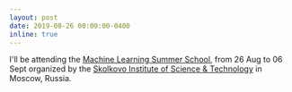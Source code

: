 ```yaml
---
layout: post
date: 2019-08-26 00:00:00-0400
inline: true
---
```


I\'ll be attending the <a href="https://mlss2019.skoltech.ru/">Machine Learning Summer School</a>, from 26 Aug to 06 Sept organized by the <a href="https://www.skoltech.ru/en">Skolkovo Institute of Science & Technology</a>  in Moscow, Russia.